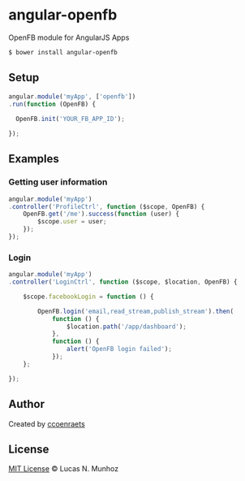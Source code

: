 angular-openfb
==============

OpenFB module for AngularJS Apps

```bash
$ bower install angular-openfb
```

## Setup

```javascript
angular.module('myApp', ['openfb'])
.run(function (OpenFB) {
  
  OpenFB.init('YOUR_FB_APP_ID');

});
```

## Examples


### Getting user information
```javascript
angular.module('myApp')
.controller('ProfileCtrl', function ($scope, OpenFB) {
	OpenFB.get('/me').success(function (user) {
		$scope.user = user;
	});
});
```

### Login

```javascript
angular.module('myApp')
.controller('LoginCtrl', function ($scope, $location, OpenFB) {

	$scope.facebookLogin = function () {

		OpenFB.login('email,read_stream,publish_stream').then(
			function () {
				$location.path('/app/dashboard');
			},
			function () {
				alert('OpenFB login failed');
			});
	};

});
```

## Author
Created by [ccoenraets](https://github.com/ccoenraets)

## License
[MIT License](http://lnmunhoz.mit-license.org) © Lucas N. Munhoz
